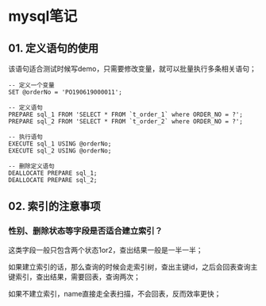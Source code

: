 # mysql笔记
## 01. 定义语句的使用
该语句适合测试时候写demo，只需要修改变量，就可以批量执行多条相关语句；
```mysql
-- 定义一个变量
SET @orderNo = 'PO190619000011';

-- 定义语句
PREPARE sql_1 FROM 'SELECT * FROM `t_order_1` where ORDER_NO = ?';
PREPARE sql_2 FROM 'SELECT * FROM `t_order_2` where ORDER_NO = ?';

-- 执行语句
EXECUTE sql_1 USING @orderNo;
EXECUTE sql_2 USING @orderNo;

-- 删除定义语句
DEALLOCATE PREPARE sql_1;
DEALLOCATE PREPARE sql_2;
```

## 02. 索引的注意事项
### 性别、删除状态等字段是否适合建立索引？
这类字段一般只包含两个状态1or2，查出结果一般是一半一半；

如果建立索引的话，那么查询的时候会走索引树，查出主键id，之后会回表查询主键索引，查出结果，需要回表，查询两次；

如果不建立索引，name直接走全表扫描，不会回表，反而效率更快；